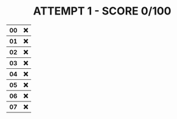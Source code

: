 <h1 align="center">ATTEMPT 1 - SCORE 0/100</h1><div align="center"><table>
<tr>
	<th>00</th>
	<th>❌</th>
</tr>
<tr>
	<th>01</th>
	<th>❌</th>
</tr>
<tr>
	<th>02</th>
	<th>❌</th>
</tr>
<tr>
	<th>03</th>
	<th>❌</th>
</tr>
<tr>
	<th>04</th>
	<th>❌</th>
</tr>
<tr>
	<th>05</th>
	<th>❌</th>
</tr>
<tr>
	<th>06</th>
	<th>❌</th>
</tr>
<tr>
	<th>07</th>
	<th>❌</th>
</tr></table></div>